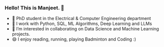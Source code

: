 ### Hello! This is Manjeet. 👋

- 🔭 PhD student in the Electrical & Computer Engineering department
- 🌱 I work with Python, SQL, ML Algorithms, Deep Learning and LLMs
- 👯 I’m interested in collaborating on Data Science and Machine Learning projects.
- 😄 I enjoy reading, running, playing Badminton and Coding :)
